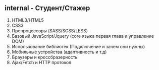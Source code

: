 ## internal - Студент/Стажер
1. HTML3/HTML5
2. CSS3
3. Препроцессоры (SASS/SCSS/LESS)
4. Базовый JavaScript/Jquery (core языка первая глава и управление DOM)
5. Использование библиотек (Подключение и зачем они нужны)
6. Мобильные устройства (адаптивность и т.д)
7. Браузеры и кроссбразерность
8. Ajax/Fetch и HTTP протокол
